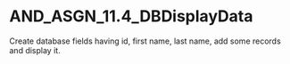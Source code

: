 # AND_ASGN_11.4_DBDisplayData

Create database fields having id, first name, last name, add some records and display it.
